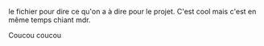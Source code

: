 le fichier pour dire ce qu'on a à dire pour le projet. 
C'est cool mais c'est en même temps chiant mdr.

Coucou coucou